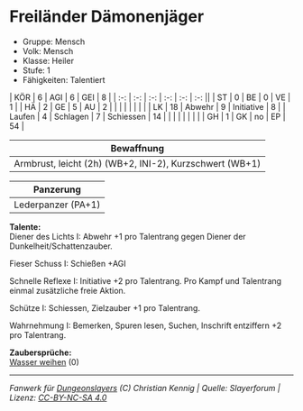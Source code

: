 # Freiländer Dämonenjäger  
- Gruppe: Mensch  
- Volk: Mensch  
- Klasse: Heiler  
- Stufe: 1  
- Fähigkeiten: Talentiert  


| KÖR    | 6  | AGI      | 6  | GEI        | 8  |
| :-: | :-: | :-: | :-: | :-: | :-: ||
| ST     | 0  | BE       | 0  | VE         | 1  |
| HÄ     | 2  | GE       | 5  | AU         | 2  |
|        |    |          |    |            |    |
| LK     | 18 | Abwehr   | 9  | Initiative | 8  |
| Laufen | 4  | Schlagen | 7  | Schiessen  | 14 |
|        |    |          |    |            |    |
| GH     | 1  | GK       | no | EP         | 54 |


| Bewaffnung |
| --- |
| Armbrust, leicht (2h) (WB+2, INI-2), Kurzschwert (WB+1) |


| Panzerung |
| --- |
| Lederpanzer (PA+1) |


**Talente:**  
Diener des Lichts I: Abwehr +1 pro Talentrang gegen Diener der Dunkelheit/Schattenzauber.

Fieser Schuss I: Schießen +AGI

Schnelle Reflexe I: Initiative +2 pro Talentrang. Pro Kampf und Talentrang einmal zusätzliche freie Aktion.

Schütze I: Schiessen, Zielzauber +1 pro Talentrang.

Wahrnehmung I: Bemerken, Spuren lesen, Suchen, Inschrift entziffern +2 pro Talentrang.


**Zaubersprüche:**  
[Wasser weihen](/grw/zauber/wasser-weihen.md) (0)




___
*Fanwerk für [Dungeonslayers](https://www.dungeonslayers.net/) (C) Christian Kennig | Quelle: Slayerforum | Lizenz: [CC-BY-NC-SA 4.0](https://creativecommons.org/licenses/by-nc-sa/4.0/deed.de)*